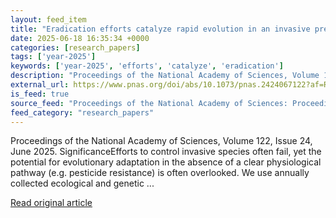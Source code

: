 ```yaml
---
layout: feed_item
title: "Eradication efforts catalyze rapid evolution in an invasive predatory fish"
date: 2025-06-18 16:35:34 +0000
categories: [research_papers]
tags: ['year-2025']
keywords: ['year-2025', 'efforts', 'catalyze', 'eradication']
description: "Proceedings of the National Academy of Sciences, Volume 122, Issue 24, June 2025"
external_url: https://www.pnas.org/doi/abs/10.1073/pnas.2424067122?af=R
is_feed: true
source_feed: "Proceedings of the National Academy of Sciences: Proceedings of the National Academy of Sciences: Table of Contents"
feed_category: "research_papers"
---
```


Proceedings of the National Academy of Sciences, Volume 122, Issue 24, June 2025. SignificanceEfforts to control invasive species often fail, yet the potential for evolutionary adaptation in the absence of a clear physiological pathway (e.g. pesticide resistance) is often overlooked. We use annually collected ecological and genetic ...

[Read original article](https://www.pnas.org/doi/abs/10.1073/pnas.2424067122?af=R)
